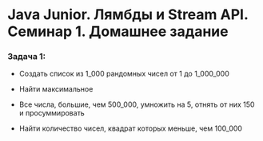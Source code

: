 # Java Junior. Лямбды и Stream API. Семинар 1. Домашнее задание

### Задача 1:

- Создать список из 1_000 рандомных чисел от 1 до 1_000_000 
 
- Найти максимальное

- Все числа, большие, чем 500_000, умножить на 5, отнять от них 150 и просуммировать

- Найти количество чисел, квадрат которых меньше, чем 100_000
